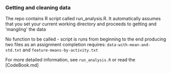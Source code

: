### Getting and cleaning data

The repo contains R script called run_analysis.R. It automatically assumes that you set your current working directory and proceeds to getting and 'mangling' the data

No function to be called - script is runs from beginning to the end producing two files as an assignment completion requires: `data-with-mean-and-std.txt` and `feature-means-by-activity.txt`

For more detailed information, see `run_analysis.R` or read the [CodeBook.md]
